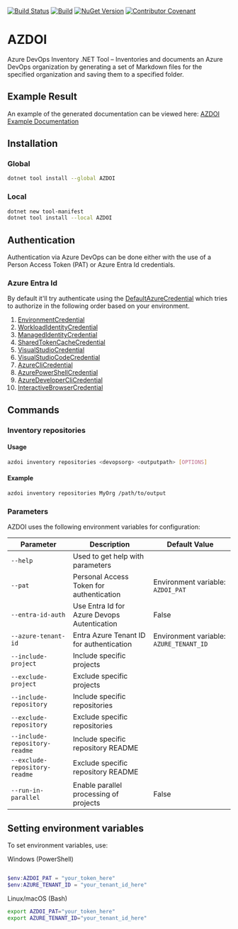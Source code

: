 [![Build Status](https://dev.azure.com/AZDOI/AZDOI/_apis/build/status%2FWCOMAB.AZDOI?repoName=WCOMAB%2FAZDOI&branchName=main)](https://dev.azure.com/AZDOI/AZDOI/_build/latest?definitionId=2&repoName=WCOMAB%2FAZDOI&branchName=main)
[![Build](https://github.com/WCOMAB/AZDOI/actions/workflows/build.yml/badge.svg)](https://github.com/WCOMAB/AZDOI/actions/workflows/build.yml)
[![NuGet Version](https://img.shields.io/nuget/v/azdoi)](https://www.nuget.org/packages/AZDOI/)
[![Contributor Covenant](https://img.shields.io/badge/Contributor%20Covenant-2.1-4baaaa.svg)](code_of_conduct.md)

# AZDOI

Azure DevOps Inventory .NET Tool – Inventories and documents an Azure DevOps organization by generating a set of Markdown files for the specified organization and saving them to a specified folder.

## Example Result

An example of the generated documentation can be viewed here: [AZDOI Example Documentation](https://wcomab.github.io/AZDOI/)

## Installation

### Global

```sh
dotnet tool install --global AZDOI
```

### Local

```sh
dotnet new tool-manifest
dotnet tool install --local AZDOI
```

## Authentication

Authentication via Azure DevOps can be done either with the use of a Person Access Token (PAT) or Azure Entra Id credentials.

### Azure Entra Id

By default it'll try authenticate using the [DefaultAzureCredential](https://learn.microsoft.com/en-us/dotnet/api/azure.identity.defaultazurecredential?view=azure-dotnet) which tries to authorize in the following order based on your environment.

1. [EnvironmentCredential](https://learn.microsoft.com/en-us/dotnet/api/azure.identity.environmentcredential?view=azure-dotnet)
1. [WorkloadIdentityCredential](https://learn.microsoft.com/en-us/dotnet/api/azure.identity.workloadidentitycredential?view=azure-dotnet)
1. [ManagedIdentityCredential](https://learn.microsoft.com/en-us/dotnet/api/azure.identity.managedidentitycredential?view=azure-dotnet)
1. [SharedTokenCacheCredential](https://learn.microsoft.com/en-us/dotnet/api/azure.identity.sharedtokencachecredential?view=azure-dotnet)
1. [VisualStudioCredential](https://learn.microsoft.com/en-us/dotnet/api/azure.identity.visualstudiocredential?view=azure-dotnet)
1. [VisualStudioCodeCredential](https://learn.microsoft.com/en-us/dotnet/api/azure.identity.visualstudiocodecredential?view=azure-dotnet)
1. [AzureCliCredential](https://learn.microsoft.com/en-us/dotnet/api/azure.identity.azureclicredential?view=azure-dotnet)
1. [AzurePowerShellCredential](https://learn.microsoft.com/en-us/dotnet/api/azure.identity.azurepowershellcredential?view=azure-dotnet)
1. [AzureDeveloperCliCredential](https://learn.microsoft.com/en-us/dotnet/api/azure.identity.azuredeveloperclicredential?view=azure-dotnet)
1. [InteractiveBrowserCredential](https://learn.microsoft.com/en-us/dotnet/api/azure.identity.interactivebrowsercredential?view=azure-dotnet)

## Commands

### Inventory repositories

#### Usage

```bash
azdoi inventory repositories <devopsorg> <outputpath> [OPTIONS]
```

#### Example

```bash
azdoi inventory repositories MyOrg /path/to/output
```

### Parameters

AZDOI uses the following environment variables for configuration:

| Parameter                      | Description                                 | Default Value                                   |
|--------------------------------|---------------------------------------------|-------------------------------------------------|
| `--help`                       | Used to get help with parameters            |                                                 |
| `--pat`                        | Personal Access Token for authentication    | Environment variable: `AZDOI_PAT`               |
| `--entra-id-auth`              | Use Entra Id for Azure Devops Autentication | False                                           |
| `--azure-tenant-id`            | Entra Azure Tenant ID for authentication    | Environment variable: `AZURE_TENANT_ID`         |
| `--include-project`            | Include specific projects                   |                                                 |
| `--exclude-project`            | Exclude specific projects                   |                                                 |
| `--include-repository`         | Include specific repositories               |                                                 |
| `--exclude-repository`         | Exclude specific repositories               |                                                 |
| `--include-repository-readme`  | Include specific repository README          |                                                 |
| `--exclude-repository-readme`  | Exclude specific repository README          |                                                 |
| `--run-in-parallel`            | Enable parallel processing of projects      | False                                           |

## Setting environment variables

To set environment variables, use:

Windows (PowerShell)

```powershell

$env:AZDOI_PAT = "your_token_here"
$env:AZURE_TENANT_ID = "your_tenant_id_here"
```

Linux/macOS (Bash)

```sh
export AZDOI_PAT="your_token_here"
export AZURE_TENANT_ID="your_tenant_id_here"
```
